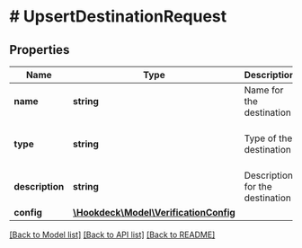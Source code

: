 # # UpsertDestinationRequest

## Properties

Name | Type | Description | Notes
------------ | ------------- | ------------- | -------------
**name** | **string** | Name for the destination |
**type** | **string** | Type of the destination | [optional] [default to 'HTTP']
**description** | **string** | Description for the destination | [optional]
**config** | [**\Hookdeck\Model\VerificationConfig**](VerificationConfig.md) |  | [optional]

[[Back to Model list]](../../README.md#models) [[Back to API list]](../../README.md#endpoints) [[Back to README]](../../README.md)
